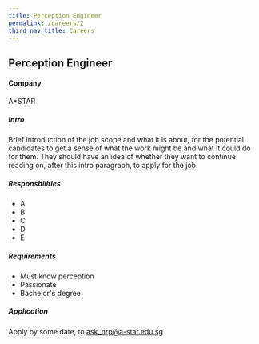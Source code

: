 ```yaml
---
title: Perception Engineer
permalink: /careers/2
third_nav_title: Careers
---
```

## Perception Engineer
#### Company
A*STAR
  
##### Intro  
Brief introduction of the job scope and what it is about, for the potential candidates to get a sense of what the work might be and what it could do for them. They should have an idea of whether they want to continue reading on, after this intro paragraph, to apply for the job.  
  
##### Responsbilities
- A
- B
- C
- D
- E

##### Requirements
- Must know perception
- Passionate
- Bachelor's degree

##### Application  
Apply by some date, to ask_nrp@a-star.edu.sg